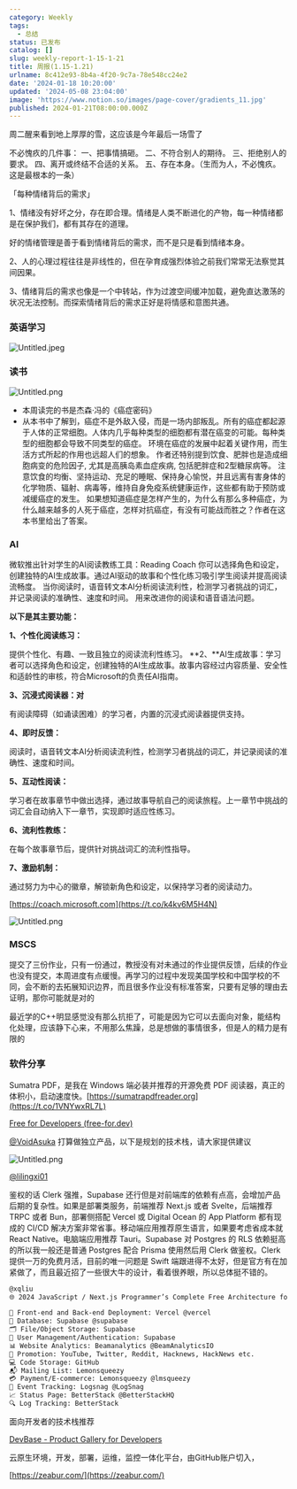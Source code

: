 ```yaml
---
category: Weekly
tags:
  - 总结
status: 已发布
catalog: []
slug: weekly-report-1-15-1-21
title: 周报(1.15-1.21)
urlname: 8c412e93-8b4a-4f20-9c7a-78e548cc24e2
date: '2024-01-18 10:20:00'
updated: '2024-05-08 23:04:00'
image: 'https://www.notion.so/images/page-cover/gradients_11.jpg'
published: 2024-01-21T08:00:00.000Z
---
```


周二醒来看到地上厚厚的雪，这应该是今年最后一场雪了


不必愧疚的几件事：
一、把事情搞砸。
二、不符合别人的期待。
三、拒绝别人的要求。
四、离开或终结不合适的关系。
五、存在本身。（生而为人，不必愧疚。这是最根本的一条）


「每种情绪背后的需求」


1、情绪没有好坏之分，存在即合理。情绪是人类不断进化的产物，每一种情绪都是在保护我们，都有其存在的道理。


好的情绪管理是善于看到情绪背后的需求，而不是只是看到情绪本身。


2、人的心理过程往往是非线性的，但在孕育成强烈体验之前我们常常无法察觉其间因果。


3、情绪背后的需求也像是一个中转站，作为过渡空间缓冲加载，避免直达激荡的状况无法控制。而探索情绪背后的需求正好是将情感和意图共通。


### 英语学习


![Untitled.jpeg](https://prod-files-secure.s3.us-west-2.amazonaws.com/5d24fe63-e567-4804-86f9-9fdc62e13082/faec46dc-9da5-4799-b905-c316418f1168/Untitled.jpeg?X-Amz-Algorithm=AWS4-HMAC-SHA256&X-Amz-Content-Sha256=UNSIGNED-PAYLOAD&X-Amz-Credential=ASIAZI2LB4665BV4UOB4%2F20250408%2Fus-west-2%2Fs3%2Faws4_request&X-Amz-Date=20250408T213507Z&X-Amz-Expires=3600&X-Amz-Security-Token=IQoJb3JpZ2luX2VjEAYaCXVzLXdlc3QtMiJGMEQCIDv1PCVBsjcsqOXINo%2FiSCURffa5rfPN0fb6HCawTLg9AiBEpq6ynpUeCIfodWwS8MXmkks6y89F8buU613SwGRpair%2FAwh%2BEAAaDDYzNzQyMzE4MzgwNSIM8PMuE8RFOLR8vMfgKtwD2nkZlXyRdNSkU1fxlFZf2j9QWLdxynZsTVi2ev%2B4oBRI%2Bd%2FOPWQEKiqdY9M3iCfc5shSPsTBTaG1wjJvOuB4oIdhlRps9eWX3wngedtp2zuGh3lhO2cAo8wJn5x1J%2B%2B93pZGE8nUEyt8NT6HmdFe7%2BWPjvuChdYGKZKFaDkl94C%2BU7q4nzEzjVw9w2AGIx44mdyRF3RU0wTVk%2BMsTFQd6A1dSOmsZu92CQ8i8Q6IBv2%2FNtHiWX8dH8%2FCTjBqAYAEq94%2ByLLwWOr8o0Ku6IB%2BzmbAl2DsaJGEjLbiampMXwmdFLDqIWDYXKsMT6HePiTEgHqVvQ6E7GzrYMNvvjX3XsMx6VVjgBZmNBOHTcfvZsyhpzLhCCwG2w8eIur10vws4UYzRo4u9x7%2F7GYb2ChDBDqH3y5h2jbAs2EtS%2Bb%2BG2bSaWmwaFnLIhmwgnwwd4xt8yBqGxP5bKM1drisib%2ByqlQaVlyIBZFcSMKq3FSQDgznTAcX9fWg%2B4weCAIoicack8aa8b9nGPimg9KdWAE3fWLdGWVLWrHFS46IXc5GFEXgcZf9FOg6hQ09kTzkWIF0lB%2F1jjfL9ZWJAgd8YAGiX46qBKpnkNvGh1KNp8p0ISzEtyuP1rCd388JJSYwjajWvwY6pgFPTaoEh44K9%2F3XMzHEpWaQg4f4ztVVUantKx0uJEEdcYIPW%2FOF7af8UlnxBtXhNr%2Bu6bu90gAa%2F2zMx5J6mbWNhJvMnKaFiYtEvckjeckfU8X%2BwR6lLM1%2Bxq9O%2BC4dmQnrKWG7pgXZyF%2BFl417DALBes9%2FWWKD%2F%2BJTLXoeqiZeqxjnzSE%2Beb1uQQAVTpago8L9Lq0LBpg8XQarBboSL9XarwIxM45u&X-Amz-Signature=0fe7ab0b7cb79de4262e9d1432825a3ec238499d5b9be914e533f5ff8af7f4f0&X-Amz-SignedHeaders=host&x-id=GetObject)


### 读书


![Untitled.png](https://prod-files-secure.s3.us-west-2.amazonaws.com/5d24fe63-e567-4804-86f9-9fdc62e13082/08aff459-da99-4ed5-87c6-1f4c95b62ac3/Untitled.png?X-Amz-Algorithm=AWS4-HMAC-SHA256&X-Amz-Content-Sha256=UNSIGNED-PAYLOAD&X-Amz-Credential=ASIAZI2LB4665BV4UOB4%2F20250408%2Fus-west-2%2Fs3%2Faws4_request&X-Amz-Date=20250408T213507Z&X-Amz-Expires=3600&X-Amz-Security-Token=IQoJb3JpZ2luX2VjEAYaCXVzLXdlc3QtMiJGMEQCIDv1PCVBsjcsqOXINo%2FiSCURffa5rfPN0fb6HCawTLg9AiBEpq6ynpUeCIfodWwS8MXmkks6y89F8buU613SwGRpair%2FAwh%2BEAAaDDYzNzQyMzE4MzgwNSIM8PMuE8RFOLR8vMfgKtwD2nkZlXyRdNSkU1fxlFZf2j9QWLdxynZsTVi2ev%2B4oBRI%2Bd%2FOPWQEKiqdY9M3iCfc5shSPsTBTaG1wjJvOuB4oIdhlRps9eWX3wngedtp2zuGh3lhO2cAo8wJn5x1J%2B%2B93pZGE8nUEyt8NT6HmdFe7%2BWPjvuChdYGKZKFaDkl94C%2BU7q4nzEzjVw9w2AGIx44mdyRF3RU0wTVk%2BMsTFQd6A1dSOmsZu92CQ8i8Q6IBv2%2FNtHiWX8dH8%2FCTjBqAYAEq94%2ByLLwWOr8o0Ku6IB%2BzmbAl2DsaJGEjLbiampMXwmdFLDqIWDYXKsMT6HePiTEgHqVvQ6E7GzrYMNvvjX3XsMx6VVjgBZmNBOHTcfvZsyhpzLhCCwG2w8eIur10vws4UYzRo4u9x7%2F7GYb2ChDBDqH3y5h2jbAs2EtS%2Bb%2BG2bSaWmwaFnLIhmwgnwwd4xt8yBqGxP5bKM1drisib%2ByqlQaVlyIBZFcSMKq3FSQDgznTAcX9fWg%2B4weCAIoicack8aa8b9nGPimg9KdWAE3fWLdGWVLWrHFS46IXc5GFEXgcZf9FOg6hQ09kTzkWIF0lB%2F1jjfL9ZWJAgd8YAGiX46qBKpnkNvGh1KNp8p0ISzEtyuP1rCd388JJSYwjajWvwY6pgFPTaoEh44K9%2F3XMzHEpWaQg4f4ztVVUantKx0uJEEdcYIPW%2FOF7af8UlnxBtXhNr%2Bu6bu90gAa%2F2zMx5J6mbWNhJvMnKaFiYtEvckjeckfU8X%2BwR6lLM1%2Bxq9O%2BC4dmQnrKWG7pgXZyF%2BFl417DALBes9%2FWWKD%2F%2BJTLXoeqiZeqxjnzSE%2Beb1uQQAVTpago8L9Lq0LBpg8XQarBboSL9XarwIxM45u&X-Amz-Signature=e7f78b0b687f5c0d9771261f781f75c058b739604a97c4d462e6f7a0c12506c1&X-Amz-SignedHeaders=host&x-id=GetObject)

- 本周读完的书是杰森·冯的《癌症密码》
- 从本书中了解到，癌症不是外敌入侵，而是一场内部叛乱。所有的癌症都起源于人体的正常细胞。人体内几乎每种类型的细胞都有潜在癌变的可能。每种类型的细胞都会导致不同类型的癌症。
环境在癌症的发展中起着关键作用，而生活方式所起的作用也远超人们的想象。
作者还特别提到饮食、肥胖也是造成细胞病变的危险因子, 尤其是高胰岛素血症疾病, 包括肥胖症和2型糖尿病等。
注意饮食的均衡、坚持运动、充足的睡眠、保持身心愉悦，并且远离有害身体的化学物质、辐射、病毒等，维持自身免疫系统健康运作，这些都有助于预防或减缓癌症的发生。
如果想知道癌症是怎样产生的，为什么有那么多种癌症，为什么越来越多的人死于癌症，怎样对抗癌症，有没有可能战而胜之？作者在这本书里给出了答案。

### AI


微软推出针对学生的AI阅读教练工具：Reading Coach
你可以选择角色和设定，创建独特的AI生成故事。通过AI驱动的故事和个性化练习吸引学生阅读并提高阅读流畅度。
当你阅读时，语音转文本AI分析阅读流利性，检测学习者挑战的词汇，并记录阅读的准确性、速度和时间。
用来改进你的阅读和语音语法问题。


**以下是其主要功能：**


**1、个性化阅读练习：**


提供个性化、有趣、一致且独立的阅读流利性练习。
**2、**AI生成故事：学习者可以选择角色和设定，创建独特的AI生成故事。故事内容经过内容质量、安全性和适龄性的审核，符合Microsoft的负责任AI指南。


**3、沉浸式阅读器：对**


有阅读障碍（如诵读困难）的学习者，内置的沉浸式阅读器提供支持。


**4、即时反馈：**


阅读时，语音转文本AI分析阅读流利性，检测学习者挑战的词汇，并记录阅读的准确性、速度和时间。


**5、互动性阅读：**


学习者在故事章节中做出选择，通过故事导航自己的阅读旅程。上一章节中挑战的词汇会自动纳入下一章节，实现即时适应性练习。


**6、流利性教练：**


在每个故事章节后，提供针对挑战词汇的流利性指导。


**7、激励机制：**


通过努力为中心的徽章，解锁新角色和设定，以保持学习者的阅读动力。


[https://coach.microsoft.com](https://t.co/k4kv6M5H4N)


![Untitled.png](https://prod-files-secure.s3.us-west-2.amazonaws.com/5d24fe63-e567-4804-86f9-9fdc62e13082/8f53d036-0cfc-469d-a837-f15107675ae4/Untitled.png?X-Amz-Algorithm=AWS4-HMAC-SHA256&X-Amz-Content-Sha256=UNSIGNED-PAYLOAD&X-Amz-Credential=ASIAZI2LB4665BV4UOB4%2F20250408%2Fus-west-2%2Fs3%2Faws4_request&X-Amz-Date=20250408T213507Z&X-Amz-Expires=3600&X-Amz-Security-Token=IQoJb3JpZ2luX2VjEAYaCXVzLXdlc3QtMiJGMEQCIDv1PCVBsjcsqOXINo%2FiSCURffa5rfPN0fb6HCawTLg9AiBEpq6ynpUeCIfodWwS8MXmkks6y89F8buU613SwGRpair%2FAwh%2BEAAaDDYzNzQyMzE4MzgwNSIM8PMuE8RFOLR8vMfgKtwD2nkZlXyRdNSkU1fxlFZf2j9QWLdxynZsTVi2ev%2B4oBRI%2Bd%2FOPWQEKiqdY9M3iCfc5shSPsTBTaG1wjJvOuB4oIdhlRps9eWX3wngedtp2zuGh3lhO2cAo8wJn5x1J%2B%2B93pZGE8nUEyt8NT6HmdFe7%2BWPjvuChdYGKZKFaDkl94C%2BU7q4nzEzjVw9w2AGIx44mdyRF3RU0wTVk%2BMsTFQd6A1dSOmsZu92CQ8i8Q6IBv2%2FNtHiWX8dH8%2FCTjBqAYAEq94%2ByLLwWOr8o0Ku6IB%2BzmbAl2DsaJGEjLbiampMXwmdFLDqIWDYXKsMT6HePiTEgHqVvQ6E7GzrYMNvvjX3XsMx6VVjgBZmNBOHTcfvZsyhpzLhCCwG2w8eIur10vws4UYzRo4u9x7%2F7GYb2ChDBDqH3y5h2jbAs2EtS%2Bb%2BG2bSaWmwaFnLIhmwgnwwd4xt8yBqGxP5bKM1drisib%2ByqlQaVlyIBZFcSMKq3FSQDgznTAcX9fWg%2B4weCAIoicack8aa8b9nGPimg9KdWAE3fWLdGWVLWrHFS46IXc5GFEXgcZf9FOg6hQ09kTzkWIF0lB%2F1jjfL9ZWJAgd8YAGiX46qBKpnkNvGh1KNp8p0ISzEtyuP1rCd388JJSYwjajWvwY6pgFPTaoEh44K9%2F3XMzHEpWaQg4f4ztVVUantKx0uJEEdcYIPW%2FOF7af8UlnxBtXhNr%2Bu6bu90gAa%2F2zMx5J6mbWNhJvMnKaFiYtEvckjeckfU8X%2BwR6lLM1%2Bxq9O%2BC4dmQnrKWG7pgXZyF%2BFl417DALBes9%2FWWKD%2F%2BJTLXoeqiZeqxjnzSE%2Beb1uQQAVTpago8L9Lq0LBpg8XQarBboSL9XarwIxM45u&X-Amz-Signature=fb232dd465f104a9993703f8eaf3d33d854d3ad75192e3570f6d08eb56481f86&X-Amz-SignedHeaders=host&x-id=GetObject)


### MSCS


提交了三份作业，只有一份通过，教授没有对未通过的作业提供反馈，后续的作业也没有提交，本周进度有点缓慢。再学习的过程中发现美国学校和中国学校的不同，会不断的去拓展知识边界，而且很多作业没有标准答案，只要有足够的理由去证明，那你可能就是对的


最近学的C++明显感觉没有那么抗拒了，可能是因为它可以去面向对象，能结构化处理，应该静下心来，不用那么焦躁，总是想做的事情很多，但是人的精力是有限的


### 软件分享


Sumatra PDF，是我在 Windows 端必装并推荐的开源免费 PDF 阅读器，真正的体积小，启动速度快。[https://sumatrapdfreader.org](https://t.co/1VNYwxRL7L)


[Free for Developers (free-for.dev)](https://free-for.dev/#/)


[@VoidAsuka](https://twitter.com/VoidAsuka) 打算做独立产品，以下是规划的技术栈，请大家提供建议


![Untitled.png](https://prod-files-secure.s3.us-west-2.amazonaws.com/5d24fe63-e567-4804-86f9-9fdc62e13082/93561a3c-b2bc-4a43-bbc5-67e3f740ed5e/Untitled.png?X-Amz-Algorithm=AWS4-HMAC-SHA256&X-Amz-Content-Sha256=UNSIGNED-PAYLOAD&X-Amz-Credential=ASIAZI2LB4665BV4UOB4%2F20250408%2Fus-west-2%2Fs3%2Faws4_request&X-Amz-Date=20250408T213507Z&X-Amz-Expires=3600&X-Amz-Security-Token=IQoJb3JpZ2luX2VjEAYaCXVzLXdlc3QtMiJGMEQCIDv1PCVBsjcsqOXINo%2FiSCURffa5rfPN0fb6HCawTLg9AiBEpq6ynpUeCIfodWwS8MXmkks6y89F8buU613SwGRpair%2FAwh%2BEAAaDDYzNzQyMzE4MzgwNSIM8PMuE8RFOLR8vMfgKtwD2nkZlXyRdNSkU1fxlFZf2j9QWLdxynZsTVi2ev%2B4oBRI%2Bd%2FOPWQEKiqdY9M3iCfc5shSPsTBTaG1wjJvOuB4oIdhlRps9eWX3wngedtp2zuGh3lhO2cAo8wJn5x1J%2B%2B93pZGE8nUEyt8NT6HmdFe7%2BWPjvuChdYGKZKFaDkl94C%2BU7q4nzEzjVw9w2AGIx44mdyRF3RU0wTVk%2BMsTFQd6A1dSOmsZu92CQ8i8Q6IBv2%2FNtHiWX8dH8%2FCTjBqAYAEq94%2ByLLwWOr8o0Ku6IB%2BzmbAl2DsaJGEjLbiampMXwmdFLDqIWDYXKsMT6HePiTEgHqVvQ6E7GzrYMNvvjX3XsMx6VVjgBZmNBOHTcfvZsyhpzLhCCwG2w8eIur10vws4UYzRo4u9x7%2F7GYb2ChDBDqH3y5h2jbAs2EtS%2Bb%2BG2bSaWmwaFnLIhmwgnwwd4xt8yBqGxP5bKM1drisib%2ByqlQaVlyIBZFcSMKq3FSQDgznTAcX9fWg%2B4weCAIoicack8aa8b9nGPimg9KdWAE3fWLdGWVLWrHFS46IXc5GFEXgcZf9FOg6hQ09kTzkWIF0lB%2F1jjfL9ZWJAgd8YAGiX46qBKpnkNvGh1KNp8p0ISzEtyuP1rCd388JJSYwjajWvwY6pgFPTaoEh44K9%2F3XMzHEpWaQg4f4ztVVUantKx0uJEEdcYIPW%2FOF7af8UlnxBtXhNr%2Bu6bu90gAa%2F2zMx5J6mbWNhJvMnKaFiYtEvckjeckfU8X%2BwR6lLM1%2Bxq9O%2BC4dmQnrKWG7pgXZyF%2BFl417DALBes9%2FWWKD%2F%2BJTLXoeqiZeqxjnzSE%2Beb1uQQAVTpago8L9Lq0LBpg8XQarBboSL9XarwIxM45u&X-Amz-Signature=98a54288c3ba091315cef8b7bcaef04a920343b8e0b7170696bb0d3e63da5814&X-Amz-SignedHeaders=host&x-id=GetObject)


[@lilingxi01](https://twitter.com/lilingxi01)


鉴权的话 Clerk 强推，Supabase 还行但是对前端库的依赖有点高，会增加产品后期的复杂性。如果是部署类服务，前端推荐 Next.js 或者 Svelte，后端推荐 TRPC 或者 Bun，部署侧搭配 Vercel 或 Digital Ocean 的 App Platform 都有现成的 CI/CD 解决方案非常省事。移动端应用推荐原生语言，如果要考虑省成本就 React Native。电脑端应用推荐 Tauri。Supabase 对 Postgres 的 RLS 依赖挺高的所以我一般还是普通 Postgres 配合 Prisma 使用然后用 Clerk 做鉴权。Clerk 提供一万的免费月活，目前的唯一问题是 Swift 端跟进得不太好，但是官方有在加紧做了，而且最近招了一些很大牛的设计，看着很养眼，所以总体挺不错的。


```markdown
@xqliu
🌐 2024 JavaScript / Next.js Programmer’s Complete Free Architecture for solo entrepreneur:

🔧 Front-end and Back-end Deployment: Vercel @vercel
💾 Database: Supabase @supabase
🗂️ File/Object Storage: Supabase
👥 User Management/Authentication: Supabase
📊 Website Analytics: Beamanalytics @BeamAnalyticsIO
📣 Promotion: YouTube, Twitter, Reddit, Hacknews, HackNews etc. 
💻 Code Storage: GitHub
📬 Mailing List: Lemonsqueezy
💳 Payment/E-commerce: Lemonsqueezy @lmsqueezy
📌 Event Tracking: Logsnag @LogSnag
📈 Status Page: BetterStack @BetterStackHQ
🔍 Log Tracking: BetterStack
```


面向开发者的技术栈推荐


[DevBase - Product Gallery for Developers](https://devbase.fyi/)


云原生环境，开发，部署，运维，监控一体化平台，由GitHub账户切入，


[https://zeabur.com/](https://zeabur.com/)

